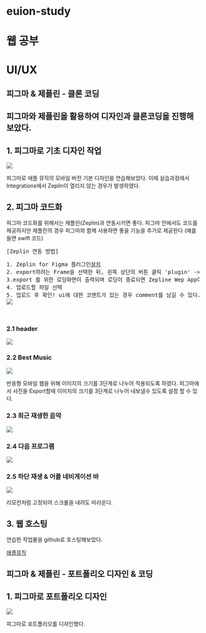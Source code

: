 # euion-study

<h1>웹 공부</h1>

<h1> UI/UX </h1>
<h2> 피그마 & 제플린 - 클론 코딩 <h2>
<p>피그마와 제플린을 활용하여 디자인과 클론코딩을 진행해보았다.</p>
<h2>1. 피그마로 기초 디자인 작업</h2>
<img src="figmaPrac/img/rmFigmaFin.png">
<p> 피그마로 애플 뮤직의 모바일 버전 기본 디자인을 연습해보았다. 이때 실습과정에서 Integrations에서 Zepiln이 열리지 않는 경우가 발생하였다.</P>

<h2>2. 피그마 코드화</h2>
<p>피그마 코드화를 위해서는 제플린(Zeplin)과 연동시키면 좋다. 피그마 안에서도 코드를 제공하지만 제플린의 경우 피그마와 함께 사용하면 좋을 기능을 추가로 제공한다 (예를 들면 swift 코드)</p>
<pre>[Zeplin 연동 방법]
<p>1. Zeplin for Figma 플러그인<a href="https://www.figma.com/community/plugin/745330164019088593/Zeplin">설치</a>
2. export하려는 Frame을 선택한 뒤, 왼쪽 상단의 버튼 클릭 'plugin' -> 'zeplin'을 클릭 
3.export 를 위한 로딩화면이 출력되며 로딩이 종료되면 Zepline Wep App이 열린다. 이때 어떤 프로젝트 파일에 업로드 할지 선택할 수 있다.
4. 업로드할 파일 선택
5. 업로드 후 확인! ui에 대한 코멘트가 있는 경우 comment를 남길 수 있다.
<img src="figmaPrac/img/zeplincomment.png">
</p>
</pre>

<h3>2.1 header</h3>
<img src="figmaPrac/img/header.png">

<h3>2.2 Best Music</h3>
<img src="figmaPrac/img/2.png">
<p>반응형 모바일 웹을 위해 이미지의 크기를 3단계로 나누어 적용되도록 하였다. 피그마에서 사진을 Export할때 이미지의 크기를 3단계로 나누어 내보낼수 있도록 설정 할 수 있다.</P>

<h3>2.3 최근 재생한 음악</h3>
<img src="figmaPrac/img/3.png">
<p></p>

<h3>2.4 다음 프로그램</h3>
<img src="figmaPrac/img/4.png">

<h3>2.5 하단 재생 & 어플 네비게이션 바</h3>
<img src="figmaPrac/img/5.png">
<p>리모컨처럼 고정되어 스크롤을 내려도 따라온다.</p>

<h2>3. 웹 호스팅</h2>
<p>연습한 작업물을 github로 호스팅해보았다. </p>
<p><a href = "https://kmulikelionstudy.github.io/Euion-study/figmaPrac/apple01.html">애플뮤직</a></p>

<h2> 피그마 & 제플린 - 포트폴리오 디자인 & 코딩 <h2>
<h2>1. 피그마로 포트폴리오 디자인</h2>
<img src="MyDesign/img/finDe.png">
<p> 피그마로 포트폴리오를 디자인했다. </P>